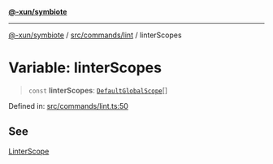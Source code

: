 [**@-xun/symbiote**](../../../../README.md)

***

[@-xun/symbiote](../../../../README.md) / [src/commands/lint](../README.md) / linterScopes

# Variable: linterScopes

> `const` **linterScopes**: [`DefaultGlobalScope`](../../../configure/enumerations/DefaultGlobalScope.md)[]

Defined in: [src/commands/lint.ts:50](https://github.com/Xunnamius/symbiote/blob/520897b087b8e240c6e7c9236ad875776c29a907/src/commands/lint.ts#L50)

## See

[LinterScope](../../../configure/enumerations/DefaultGlobalScope.md)
